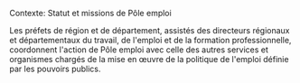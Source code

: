 Contexte: Statut et missions de Pôle emploi

Les préfets de région et de département, assistés des directeurs régionaux et départementaux du travail, de l'emploi et de la formation professionnelle, coordonnent l'action de Pôle emploi avec celle des autres services et organismes chargés de la mise en œuvre de la politique de l'emploi définie par les pouvoirs publics.
